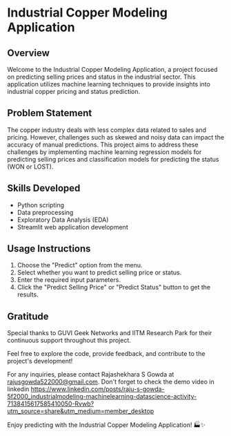 # Industrial Copper Modeling Application

## Overview
Welcome to the Industrial Copper Modeling Application, a project focused on predicting selling prices and status in the industrial sector. This application utilizes machine learning techniques to provide insights into industrial copper pricing and status prediction.

## Problem Statement
The copper industry deals with less complex data related to sales and pricing. However, challenges such as skewed and noisy data can impact the accuracy of manual predictions. This project aims to address these challenges by implementing machine learning regression models for predicting selling prices and classification models for predicting the status (WON or LOST).

## Skills Developed
- Python scripting
- Data preprocessing
- Exploratory Data Analysis (EDA)
- Streamlit web application development

## Usage Instructions
1. Choose the "Predict" option from the menu.
2. Select whether you want to predict selling price or status.
3. Enter the required input parameters.
4. Click the "Predict Selling Price" or "Predict Status" button to get the results.

## Gratitude
Special thanks to GUVI Geek Networks and IITM Research Park for their continuous support throughout this project.

Feel free to explore the code, provide feedback, and contribute to the project's development!

For any inquiries, please contact Rajashekhara S Gowda at rajusgowda522000@gmail.com.
Don't forget to check the demo video in linkedin https://www.linkedin.com/posts/raju-s-gowda-5f2000_industrialmodeling-machinelearning-datascience-activity-7138415617585410050-Rvwb?utm_source=share&utm_medium=member_desktop

Enjoy predicting with the Industrial Copper Modeling Application! 🏭✨
